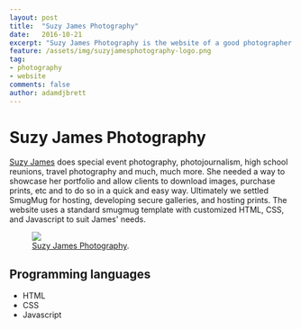 ```yaml
---
layout: post
title:  "Suzy James Photography"
date:   2016-10-21
excerpt: "Suzy James Photography is the website of a good photographer and friend who is based in southeast Texas."
feature: /assets/img/suzyjamesphotography-logo.png
tag:
- photography
- website
comments: false
author: adamdjbrett
---
```


# Suzy James Photography
[Suzy James](http://www.suzyjamesphotography.com/) does special event photography, photojournalism, high school reunions, travel photography and much, much more. She needed a way to showcase her portfolio and allow clients to download images, purchase prints, etc and to do so in a quick and easy way. Ultimately we settled SmugMug for hosting, developing secure galleries, and hosting prints. The website uses a standard smugmug template with customized HTML, CSS, and Javascript to suit James' needs.

<figure>
	<a href="http://www.suzyjamesphotography.com/"><img src="/assets/img/suzyjamesphotography.jpg"></a>
	<figcaption><a href="http://www.suzyjamesphotography.com/" title="Suzy James Photography">Suzy James Photography</a>.</figcaption>
</figure>

## Programming languages
* HTML
* CSS
* Javascript
